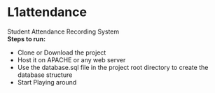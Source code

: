 # L1attendance
Student Attendance Recording System
<br />
<b>Steps to run:</b>
<ul>
<li>Clone or Download the project</li>
<li>Host it on APACHE or any web server</li>
<li>Use the database.sql file in the project root directory to create the database structure</li>
<li>Start Playing around</li>
</ul>
